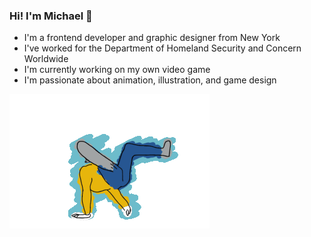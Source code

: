 ### Hi! I'm Michael 👋
<ul>
  <li>I'm a frontend developer and graphic designer from New York</li>
  <li>I've worked for the Department of Homeland Security and Concern Worldwide</li>
  <li>I'm currently working on my own video game</li>
  <li>I'm passionate about animation, illustration, and game design</li>
</ul>
<img src = "github animation.gif">
<!--
**Mikalizcool/mikalizcool** is a ✨ _special_ ✨ repository because its `README.md` (this file) appears on your GitHub profile.

Here are some ideas to get you started:

- 🔭 I’m currently working on ...
- 🌱 I’m currently learning ...
- 👯 I’m looking to collaborate on ...
- 🤔 I’m looking for help with ...
- 💬 Ask me about ...
- 📫 How to reach me: ...
- 😄 Pronouns: ...
- ⚡ Fun fact: ...
-->
